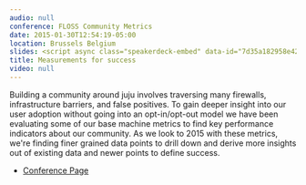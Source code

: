 ```yaml
---
audio: null
conference: FLOSS Community Metrics
date: 2015-01-30T12:54:19-05:00
location: Brussels Belgium
slides: <script async class="speakerdeck-embed" data-id="7d35a182958e424b85e036a4f89f8fb2" data-ratio="1.33159947984395" src="//speakerdeck.com/assets/embed.js"></script>
title: Measurements for success
video: null
---
```


Building a community around juju involves traversing many firewalls,
infrastructure barriers, and false positives. To gain deeper insight into our
user adoption without going into an opt-in/opt-out model we have been evaluating
some of our base machine metrics to find key performance indicators about our
community. As we look to 2015 with these metrics, we're finding finer grained
data points to drill down and derive more insights out of existing data and
newer points to define success.

- [Conference Page](http://flosscommunitymetrics.org/)
